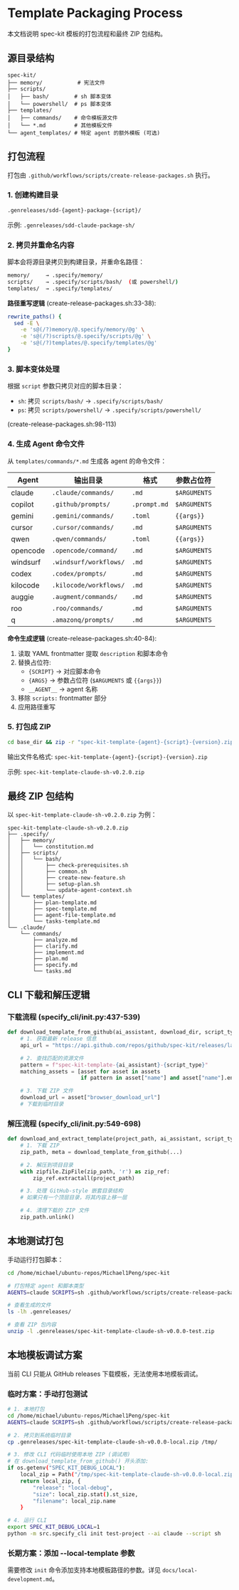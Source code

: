 # Template Packaging Process

本文档说明 spec-kit 模板的打包流程和最终 ZIP 包结构。

## 源目录结构

```
spec-kit/
├── memory/           # 宪法文件
├── scripts/
│   ├── bash/        # sh 脚本变体
│   └── powershell/  # ps 脚本变体
├── templates/
│   ├── commands/    # 命令模板源文件
│   └── *.md         # 其他模板文件
└── agent_templates/ # 特定 agent 的额外模板 (可选)
```

## 打包流程

打包由 `.github/workflows/scripts/create-release-packages.sh` 执行。

### 1. 创建构建目录

```bash
.genreleases/sdd-{agent}-package-{script}/
```

示例: `.genreleases/sdd-claude-package-sh/`

### 2. 拷贝并重命名内容

脚本会将源目录拷贝到构建目录，并重命名路径：

```bash
memory/     → .specify/memory/
scripts/    → .specify/scripts/bash/  (或 powershell/)
templates/  → .specify/templates/
```

**路径重写逻辑** (create-release-packages.sh:33-38):
```bash
rewrite_paths() {
  sed -E \
    -e 's@(/?)memory/@.specify/memory/@g' \
    -e 's@(/?)scripts/@.specify/scripts/@g' \
    -e 's@(/?)templates/@.specify/templates/@g'
}
```

### 3. 脚本变体处理

根据 `script` 参数只拷贝对应的脚本目录：

- `sh`: 拷贝 `scripts/bash/` → `.specify/scripts/bash/`
- `ps`: 拷贝 `scripts/powershell/` → `.specify/scripts/powershell/`

(create-release-packages.sh:98-113)

### 4. 生成 Agent 命令文件

从 `templates/commands/*.md` 生成各 agent 的命令文件：

| Agent | 输出目录 | 格式 | 参数占位符 |
|-------|---------|------|-----------|
| claude | `.claude/commands/` | `.md` | `$ARGUMENTS` |
| copilot | `.github/prompts/` | `.prompt.md` | `$ARGUMENTS` |
| gemini | `.gemini/commands/` | `.toml` | `{{args}}` |
| cursor | `.cursor/commands/` | `.md` | `$ARGUMENTS` |
| qwen | `.qwen/commands/` | `.toml` | `{{args}}` |
| opencode | `.opencode/command/` | `.md` | `$ARGUMENTS` |
| windsurf | `.windsurf/workflows/` | `.md` | `$ARGUMENTS` |
| codex | `.codex/prompts/` | `.md` | `$ARGUMENTS` |
| kilocode | `.kilocode/workflows/` | `.md` | `$ARGUMENTS` |
| auggie | `.augment/commands/` | `.md` | `$ARGUMENTS` |
| roo | `.roo/commands/` | `.md` | `$ARGUMENTS` |
| q | `.amazonq/prompts/` | `.md` | `$ARGUMENTS` |

**命令生成逻辑** (create-release-packages.sh:40-84):

1. 读取 YAML frontmatter 提取 `description` 和脚本命令
2. 替换占位符:
   - `{SCRIPT}` → 对应脚本命令
   - `{ARGS}` → 参数占位符 (`$ARGUMENTS` 或 `{{args}}`)
   - `__AGENT__` → agent 名称
3. 移除 `scripts:` frontmatter 部分
4. 应用路径重写

### 5. 打包成 ZIP

```bash
cd base_dir && zip -r "spec-kit-template-{agent}-{script}-{version}.zip" .
```

输出文件名格式: `spec-kit-template-{agent}-{script}-{version}.zip`

示例: `spec-kit-template-claude-sh-v0.2.0.zip`

## 最终 ZIP 包结构

以 `spec-kit-template-claude-sh-v0.2.0.zip` 为例：

```
spec-kit-template-claude-sh-v0.2.0.zip
├── .specify/
│   ├── memory/
│   │   └── constitution.md
│   ├── scripts/
│   │   └── bash/
│   │       ├── check-prerequisites.sh
│   │       ├── common.sh
│   │       ├── create-new-feature.sh
│   │       ├── setup-plan.sh
│   │       └── update-agent-context.sh
│   └── templates/
│       ├── plan-template.md
│       ├── spec-template.md
│       ├── agent-file-template.md
│       └── tasks-template.md
└── .claude/
    └── commands/
        ├── analyze.md
        ├── clarify.md
        ├── implement.md
        ├── plan.md
        ├── specify.md
        └── tasks.md
```

## CLI 下载和解压逻辑

### 下载流程 (specify_cli/__init__.py:437-539)

```python
def download_template_from_github(ai_assistant, download_dir, script_type, ...):
    # 1. 获取最新 release 信息
    api_url = "https://api.github.com/repos/github/spec-kit/releases/latest"

    # 2. 查找匹配的资源文件
    pattern = f"spec-kit-template-{ai_assistant}-{script_type}"
    matching_assets = [asset for asset in assets
                       if pattern in asset["name"] and asset["name"].endswith(".zip")]

    # 3. 下载 ZIP 文件
    download_url = asset["browser_download_url"]
    # 下载到临时目录
```

### 解压流程 (specify_cli/__init__.py:549-698)

```python
def download_and_extract_template(project_path, ai_assistant, script_type, ...):
    # 1. 下载 ZIP
    zip_path, meta = download_template_from_github(...)

    # 2. 解压到项目目录
    with zipfile.ZipFile(zip_path, 'r') as zip_ref:
        zip_ref.extractall(project_path)

    # 3. 处理 GitHub-style 嵌套目录结构
    # 如果只有一个顶层目录，将其内容上移一层

    # 4. 清理下载的 ZIP 文件
    zip_path.unlink()
```

## 本地测试打包

手动运行打包脚本：

```bash
cd /home/michael/ubuntu-repos/Michael1Peng/spec-kit

# 打包特定 agent 和脚本类型
AGENTS=claude SCRIPTS=sh .github/workflows/scripts/create-release-packages.sh v0.0.0-test

# 查看生成的文件
ls -lh .genreleases/

# 查看 ZIP 包内容
unzip -l .genreleases/spec-kit-template-claude-sh-v0.0.0-test.zip
```

## 本地模板调试方案

当前 CLI 只能从 GitHub releases 下载模板，无法使用本地模板调试。

### 临时方案：手动打包测试

```bash
# 1. 本地打包
cd /home/michael/ubuntu-repos/Michael1Peng/spec-kit
AGENTS=claude SCRIPTS=sh .github/workflows/scripts/create-release-packages.sh v0.0.0-local

# 2. 拷贝到系统临时目录
cp .genreleases/spec-kit-template-claude-sh-v0.0.0-local.zip /tmp/

# 3. 修改 CLI 代码临时使用本地 ZIP (调试用)
# 在 download_template_from_github() 开头添加:
if os.getenv("SPEC_KIT_DEBUG_LOCAL"):
    local_zip = Path("/tmp/spec-kit-template-claude-sh-v0.0.0-local.zip")
    return local_zip, {
        "release": "local-debug",
        "size": local_zip.stat().st_size,
        "filename": local_zip.name
    }

# 4. 运行 CLI
export SPEC_KIT_DEBUG_LOCAL=1
python -m src.specify_cli init test-project --ai claude --script sh
```

### 长期方案：添加 --local-template 参数

需要修改 `init` 命令添加支持本地模板路径的参数。详见 `docs/local-development.md`。
